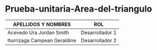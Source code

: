 # Prueba-unitaria-Area-del-triangulo

| APELLIDOS Y NOMBRES | ROL | 
|---------------------|---|
| Acevedo Ura Jordan Smith| Desarrollador 1 |
| Iturrizaga Campean Geraldine| Desarrollador 2 |
